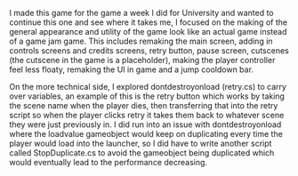 I made this game for the game a week I did for University and wanted to continue this one and see where it takes me, I focused on the making of the general appearance and utility of the game look like an actual game instead of a game jam game. This includes remaking the main screen, adding in controls screens and credits screens, retry button, pause screen, cutscenes (the cutscene in the game is a placeholder), making the player controller feel less floaty, remaking the UI in game and a jump cooldown bar.

On the more technical side, I explored dontdestroyonload (retry.cs) to carry over variables, an example of this is the retry button which works by taking the scene name when the player dies, then transferring that into the retry script so when the player clicks retry it takes them back to whatever scene they were just previously in. I did run into an issue with dontdestroyonload where the loadvalue gameobject would keep on duplicating every time the player would load into the launcher, so I did have to write another script called StopDuplicate.cs to avoid the gameobject being duplicated which would eventually lead to the performance decreasing.